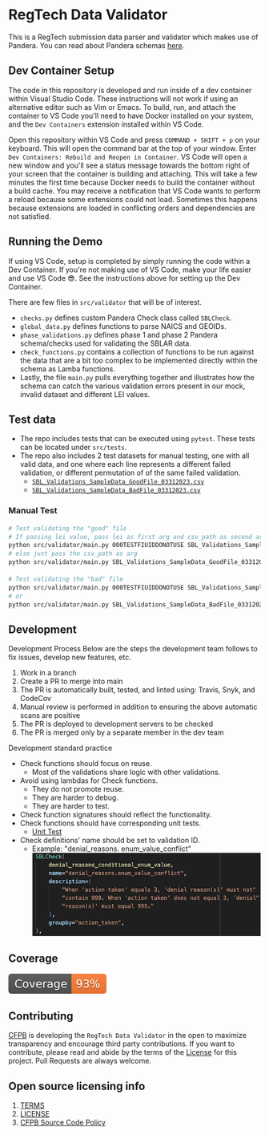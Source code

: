 # RegTech Data Validator

This is a RegTech submission data parser and validator which makes use of Pandera. You can read about Pandera schemas [here](https://pandera.readthedocs.io/en/stable/dataframe_schemas.html).

## Dev Container Setup

The code in this repository is developed and run inside of a dev container within Visual Studio Code. These instructions will not work if using an alternative editor such as Vim or Emacs. To build, run, and attach the container to VS Code you'll need to have Docker installed on your system, and the `Dev Containers` extension installed within VS Code.

Open this repository within VS Code and press `COMMAND + SHIFT + p` on your keyboard. This will open the command bar at the top of your window. Enter `Dev Containers: Rebuild and Reopen in Container`. VS Code will open a new window and you'll see a status message towards the bottom right of your screen that the container is building and attaching. This will take a few minutes the first time because Docker needs to build the container without a build cache. You may receive a notification that VS Code wants to perform a reload because some extensions could not load. Sometimes this happens because extensions are loaded in conflicting orders and dependencies are not satisfied.

## Running the Demo

If using VS Code, setup is completed by simply running the code within a Dev Container. If you're not making use of VS Code, make your life easier and use VS Code :sunglasses:. See the instructions above for setting up the Dev Container.

There are few files in `src/validator` that will be of interest. 
- `checks.py` defines custom Pandera Check class called `SBLCheck`. 
- `global_data.py` defines functions to parse NAICS and GEOIDs.
- `phase_validations.py` defines phase 1 and phase 2 Pandera schema/checks used for validating the SBLAR data.
- `check_functions.py` contains a collection of functions to be run against the data that are a bit too complex to be implemented directly within the schema as Lamba functions.
- Lastly, the file `main.py` pulls everything together and illustrates how the schema can catch the various validation errors present in our mock, invalid dataset and different LEI values.

## Test data
- The repo includes tests that can be executed using `pytest`.  These tests can be located under `src/tests`.
- The repo also includes 2 test datasets for manual testing, one with all valid data, and one where each line
represents a different failed validation, or different permutation of of the same
failed validation.
  - [`SBL_Validations_SampleData_GoodFile_03312023.csv`](SBL_Validations_SampleData_GoodFile_03312023.csv)
  - [`SBL_Validations_SampleData_BadFile_03312023.csv`](SBL_Validations_SampleData_BadFile_03312023.csv)

### Manual Test
```sh
# Test validating the "good" file
# If passing lei value, pass lei as first arg and csv_path as second arg
python src/validator/main.py 000TESTFIUIDDONOTUSE SBL_Validations_SampleData_GoodFile_03312023.csv
# else just pass the csv_path as arg
python src/validator/main.py SBL_Validations_SampleData_GoodFile_03312023.csv

# Test validating the "bad" file
python src/validator/main.py 000TESTFIUIDDONOTUSE SBL_Validations_SampleData_BadFile_03312023.csv
# or
python src/validator/main.py SBL_Validations_SampleData_BadFile_03312023.csv
```

## Development

Development Process
Below are the steps the development team follows to fix issues, develop new features, etc.

1. Work in a branch
2. Create a PR to merge into main
3. The PR is automatically built, tested, and linted using: Travis, Snyk, and CodeCov
4. Manual review is performed in addition to ensuring the above automatic scans are positive
5. The PR is deployed to development servers to be checked
6. The PR is merged only by a separate member in the dev team

Development standard practice
* Check functions should focus on reuse.
  * Most of the validations share logic with other validations.
* Avoid using lambdas for Check functions.
  * They do not promote reuse.
  * They are harder to debug.
  * They are harder to test.
* Check function signatures should reflect the functionality.
* Check functions should have corresponding unit tests.
  * [Unit Test](./src/tests/test_check_functions.py)
* Check definitions' name should be set to validation ID.
  * Example: "denial_reasons. enum_value_conflict"
    ![Validation ID](validation_id.png)

## Coverage
[![Coverage badge](https://github.com/cfpb/regtech-data-validator/raw/python-coverage-comment-action-data/badge.svg)](https://github.com/cfpb/regtech-data-validator/tree/python-coverage-comment-action-data)

## Contributing
[CFPB](https://www.consumerfinance.gov/) is developing the `RegTech Data Validator` in the open to maximize transparency and encourage third party contributions. If you want to contribute, please read and abide by the terms of the [License](./LICENSE) for this project. Pull Requests are always welcome.

## Open source licensing info
1. [TERMS](./TERMS.md)
1. [LICENSE](./LICENSE)
1. [CFPB Source Code Policy](https://github.com/cfpb/source-code-policy/)
